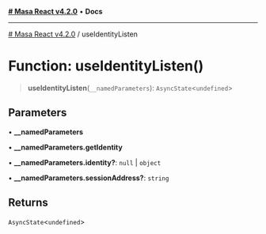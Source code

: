 [**# Masa React v4.2.0**](../README.md) • **Docs**

***

[# Masa React v4.2.0](../globals.md) / useIdentityListen

# Function: useIdentityListen()

> **useIdentityListen**(`__namedParameters`): `AsyncState`\<`undefined`\>

## Parameters

• **\_\_namedParameters**

• **\_\_namedParameters.getIdentity**

• **\_\_namedParameters.identity?**: `null` \| `object`

• **\_\_namedParameters.sessionAddress?**: `string`

## Returns

`AsyncState`\<`undefined`\>
